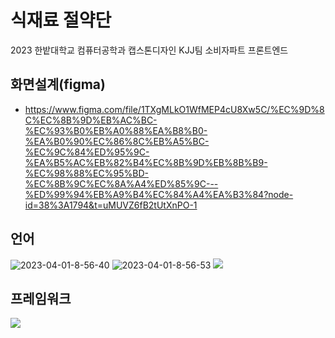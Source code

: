 # 식재료 절약단

2023 한밭대학교 컴퓨터공학과 캡스톤디자인 KJJ팀 소비자파트 프론트엔드  

## 화면설계(figma)
- https://www.figma.com/file/1TXgMLkO1WfMEP4cU8Xw5C/%EC%9D%8C%EC%8B%9D%EB%AC%BC-%EC%93%B0%EB%A0%88%EA%B8%B0-%EA%B0%90%EC%86%8C%EB%A5%BC-%EC%9C%84%ED%95%9C-%EA%B5%AC%EB%82%B4%EC%8B%9D%EB%8B%B9-%EC%98%88%EC%95%BD-%EC%8B%9C%EC%8A%A4%ED%85%9C---%ED%99%94%EB%A9%B4%EC%84%A4%EA%B3%84?node-id=38%3A1794&t=uMUVZ6fB2tUtXnPO-1

## 언어
<img src="https://i.ibb.co/PcyMMQv/2023-04-01-8-56-40.png" alt="2023-04-01-8-56-40"/>

<img src="https://i.ibb.co/LtGTBT0/2023-04-01-8-56-53.png" alt="2023-04-01-8-56-53" />

<img src="https://i.ibb.co/mNWsWFV/2023-04-01-8-59-26.png"/>

## 프레임워크
<img src="https://i.ibb.co/GVL5CjW/2023-04-01-8-58-07.png"/>